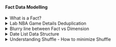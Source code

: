 #### Fact Data Modelling

<details>
<summary> What is a Fact?</summary>

- Fact is measurable event or value = business data 
- Biggest data you will work with 
- Something that has happened
    - A user logs in to an app 
    - A transaction is made 
    - You run a mile with your fitbit
- They are atomic - each record is at the lowest level of detail you want to store.
- They can't change(once a transaction is recorded, it stays as-is to preserve history) whereas dimensions have slowing changing pattern.
- Often linked with a dimension (product, time or location)


#### Why they are hard?
- Fact data is usually 10-100x the volume of dimension data 
    - For example, 2Billion user at FB -> 25-30 notifications a day = 2b * 25 notifications/day = 50 B notifications/day 
- Facts alone are not very meaningful without context
    - When you record a fact like “notification sent,” it’s just a single event. To make sense of it, you need to connect it to other events (like clicks and purchases) and to dimensions (like country, user, time, device, etc.). This is what enables powerful analyses, such as:
        - Funnel Analysis: By linking facts ( FB notification -> clicked -> bought something (purchase)), you can see how users move through each stage and where they drop off.
        - Dimensional Analysis: By adding dimensions (like country), you can compare performance across different segments, such as “users in Canada have a higher click-through rate than users in the US.”
- Duplicates in fact tables are much more common than in dimension tables 
    - Notification 1 -> click on it at 1pm and then at 7pm 
    - If your analysis is about unique clicks per notification, you wouldn’t want to count both clicks as separate conversions for that notification - dedup is required
    - Dimension tables, on the other hand, store descriptive information (like product names, user profiles, or country codes). Each dimension record should be unique—there should only be one row per product, user, or country.

#### Trade-offs between Normalized and Denormalized fact tables
- Normalizes facts don't have any dimensional atributes, just IDs to join to get that info
    - `userid, login_time, and maybe event_id,` but not the user’s age, gender, or location
    - you want to maximize data integrity and minimize storage by not including all dimensions
- Denormalised facts bring in some dimenstional attrbutes for quicker analysis at the cost of more storage 
    - For your analysis, you stored `userid -29 year old - male who lives in CA` - logged in at this time so you don't have to bring in all dimensions again 
    - faster because no need of doing joins 
    - but if fact data is huge then you are storing this redundant info multiple times
- Key Thing to remember - “The smaller the scale, better to use normalization”. As data grows, sometimes denormalization is necessary for performance, but it comes with trade-offs.

#### Fact data and raw logs 
- Raw Log data 
    - Ownership - Software engineers
    - Ugly schemas designed for online systems that makes data analysis sad
    - Logs may contain duplicates, missing values, or other data quality issues.
    - Retention is usually short-term, just enough for troubleshooting or recent analysis, since the volume is high and the data is noisy.
- Fact Data (more trust)
    - DE owned
    - Schemas are cleaned up, with clear and meaningful column names, making them much easier to use for analytics.
    - Quality Guarantees like uniqueness, not null etc
    - Fact tables are trusted sources for reporting and analysis, so they’re kept for longer periods.

#### How to model Fact Table
- Who -> represented by IDs like user_id, account_id, etc.
- Where -> location/country/ where on the app (profile page?) - IDs 
- How and Where are every similar (how = on the iphone, where on the page ) Describes the method or platform
- What -> atomic
    - The atomic event or action being measured (e.g., notification generated, sent, delivered, clicked)
    - should be not null 
- When -> timestamp or date -> critical for facts 
    - UTC timezone - all devices using same timezone 
    - client side logging in UTC not on timezone of client 
    - should be not null 

- No duplicates in fact data: Each fact should represent a unique event or transaction.
- Fact tables should be smaller than raw logs: Because they’re cleaned, deduplicated, and only contain the most relevant information for analysis.

#### When should we bring in the dimentions : Denormalize at Scale
- **The Problem**: Network Logs at Scale
- **Context**:
    - Netflix's microservices architecture generated 2 petabytes/day of network request logs - Over 100TBs/hr
    - Each log entry recorded source/destination IP addresses for microservice communication.
- **Goal**: Analyze service dependencies for security (e.g., "If Service A is hacked, which services does it talk to?").
- **Initial Approach**: Broadcast Joins
    - Joined IP logs with a small IP-to-service mapping table (5–6 GB) using Spark's broadcast join.
    - Why it worked: The mapping table fit in memory, enabling efficient joins.
    - Limitation: Only supported IPv4 addresses.
    - IPv6 Adoption Broke Everything: IPv6 exploded the mapping table size (> broadcast join limit).
    - Shuffle joins increased costs 10x and made the pipeline unsustainable.

- **The Solution: Sidecar Proxy**
    - Architecture Shift:
        Instead of joining logs post-hoc, Netflix denormalized data at the source.
        Deployed a sidecar proxy alongside each microservice to inject app metadata into logs:
        Before: Logs only had raw IPs.
        After: Logs included source_app and destination_app names.
    - How the Sidecar Worked:
        Intercepted network traffic between microservices.
        Enriched logs with service identities before they reached storage.
        Lightweight: Ran as a separate container/pod alongside each microservice.
- **Key Lessons**
    1. Denormalize at Scale:
        - When dimensions grow too large for joins (>5–6 GB), denormalization wins.
        - Tradeoff: Increased log storage vs. eliminated compute costs.
    2. Solve Upstream:
        - The optimal solution often isn’t a bigger pipeline—it’s fixing data at the source.
        - Collaboration with app teams > brute-force engineering.
        - Fact data was denormalized and logged it ahead of time - talk to 3000 owners
    3. Cost of Ownership:
        - 3000 conversations with developers were harder than building pipelines but had higher ROI.
        - Technical debt in raw data cascades to analytics (e.g., IPv6 tech debt broke pipelines).

- When to Use This Pattern - Consider a sidecar-like solution if:
    1. Joins dominate pipeline costs (especially with growing dimensions).
    2. Raw data lacks critical context (e.g., IPs without service names).
    3. You can influence upstream logging (via proxies, SDKs, or team agreements).
    4. This pattern is now foundational at companies like Netflix, Meta, and Airbnb for handling petabyte-scale event data.

#### Middle layer requirement in the Netflix microservices case
The Data Gap:
    Raw Logs: Contained only low-level network data (source/destination IPs).
    Analytics Need: Required high-level service names (e.g., billing_service → auth_service).
    Missing Link: No direct way to map IPs → service names within the log pipeline.
Scale Broke Traditional Solutions:
    Broadcast Joins: Failed when the IP-service mapping table outgrew Spark's broadcast limit (>6 GB).
    Shuffle Joins: Became prohibitively expensive (10x cost increase) with 2 PB/day of logs.

The Sidecar Proxy as Middle Layer
1. Interception:
    Deployed as a lightweight container alongside each microservice.
    Monitored all inbound/outbound network traffic.
2. Enrichment:
    Looked up service names via a local cache (e.g., Consul, Kubernetes service registry).
    Appended metadata to logs:
```json 
// BEFORE (raw log)
{"src_ip": "192.0.2.1", "dest_ip": "203.0.113.2"}

// AFTER (enriched by sidecar)
{
  "src_ip": "192.0.2.1",
  "src_app": "billing_service", // ← Added by sidecar
  "dest_dip": "203.0.113.2",
  "dest_app": "auth_service"    // ← Added by sidecar
}
```
3. Forwarding: Sent enriched logs directly to storage (e.g., S3, HDFS).

Tradeoff: Added operational complexity (deploying/maintaining sidecars) vs. orders-of-magnitude savings in analytics cost and latency. At Netflix, this was non-negotiable at petabyte scale.

### Key Requirements Driving the Middle Layer
Decoupling:
    Microservices shouldn’t need to know about analytics requirements.
    Sidecars abstracted analytics-specific logic from business logic.
Zero-Downtime Adoption:
    Sidecars could be rolled out incrementally without redeploying services.
Cost Control:
    Avoided massive join operations in Spark.
    Traded slight storage increase for massive compute savings.
Real-Time Context:
    App names had to reflect runtime state (e.g., during auto-scaling, IPs change frequently).

### Deduplication of Fact Data: 
High-volume event data (e.g., user clicks, notifications) often contains duplicates due to retries, network issues, or logging errors. Here's how Meta/Facebook and Netflix tackled this:

###### Why Deduplicate?  
- **Problem**: Duplicate records skew metrics (e.g., 200% click-through rates) and waste resources  
- **Common Causes**:  
  - Logging bugs (double-emitting events)  
  - Genuine user actions (e.g., clicking notifications multiple times)  
  - Network retries/redeliveries

**Facebook's Notification Deduplication***  
- **The Challenge - 50 billion notifications/day**  
    - Duplicates could occur hours/days apart (e.g., notification clicked today + next week)  
    - Initial Hive pipeline: **9 hours to deduplicate**, blocking downstream processes
- **Solution: Hourly Microbatch Deduplication**
![Deduplication Pipeline](../../resources/images/modelling/dedup_logic.png)

```sql 
-- 1. Intra-Hour Deduplication:
WITH deduped_hour AS (
  SELECT *,
         ROW_NUMBER() OVER (PARTITION BY notification_id, user_id 
                            ORDER BY event_time) AS rn
  FROM raw_notifications
  WHERE hour = '2023-01-01-00'
)
SELECT * FROM deduped_hour WHERE rn = 1

-- Cross-Hour Deduplication:
-- Full outer joins between deduped hourly outputs in a tree pattern

```
- **Results:**
    - Latency reduced from 9 hours → 1 hour
    - Handled duplicates across arbitrary time windows

#### When streaming fails 
- Why Facebook Rejected Streaming
    1. Required holding all notification keys in memory for 24+ hours
    2. Impossible at 50B events/day → memory explosion
- Where Streaming Works
    1. For duplicates in short windows (<30 mins):
    ```python
    # Pseudo-code for Spark Streaming
    (events
    .withWatermark("event_time", "30 minutes")
    .dropDuplicates(["event_id", "user_id"])
    ```
    2. Use cases: Ad clicks, cart additions (95% dupes within minutes)

Tip : "Deduplicate as early as possible—solving it upstream (e.g., with UUIDs) is cheaper than battling petabytes downstream."
</details>

<details>
<summary>  Lab NBA Game Details Deduplication </summary>

1. **Dataset**: `game_details_raw` table with duplicates  
**Goal**: Create clean `game_details` fact table

2. Deduplication Strategy
    - Key: (game_id, team_id, player_id) uniquely identifies a player's performance per game.
    - Rule: Keep the record with highest minutes played (min column) when duplicates exist.
</details>

<details>
<summary> Blurry line between Fact vs Dimension </summary>

1. Facts vs. Dimensions
    - Facts: 
        - Numeric, additive metrics (e.g., user actions like clicks, likes) stored in fact tables. They are high-volume and tied to events.
        - they go inside the aggregated function 
        - high cardinality (one user can do multiple things, and multiple times)
        - comes from logs, when an event happens 
        - change data capture 
            - because you kind of model a state change of a dimension as an event or as a fact and then you can kind of recreate your dimensions at any moment in time based on the stack of changes that have happened.
            - The state change is the fact; the resulting state is the dimension.
    - Dimensions: 
        - Descriptive attributes (e.g., user status, device type) used for grouping/filtering. Often sourced from snapshots of state.
        - come in Group By 
        - come in from a snapshot on a date 
    - Blurred Line:
        Dimensions can be derived from aggregated facts (e.g., `dim_is_active` based on `event counts`). If you click on something.
        Pure dimensions come from state changes not activity driven (e.g., `dim_is_activated` from account deactivation flags).
        Event - you mutated your status so that is a fact the action but status is dim.
        Example: price of a listing at Airbnb is a dimension (state-derived) despite seeming fact-like (summable)
2. Bucketization :
    - Purpose: Reduce high cardinality in dimensions derived from facts (e.g., grouping "number of likes" into ranges like 0–5, 6–10).
    - Best Practices:
        - Use statistical distributions (e.g., percentiles) instead of arbitrary ranges. Box and whiskers 
        - Avoid single-element buckets to ensure meaningful groupings.
        - Balance flexibility and compression (5–10 buckets ideal).
    - Business Impact: Bucket definitions are hard to change (e.g., Facebook's 5,000-friend limit), these have impact long term - get people involved 
    - Linkedin 30K limit 
    - can be based on multiple columns - Airbnb superhost 
    - dim_is_available - did a host set a rule that you cannot book 
                       - can a trip be booked  
                       - long time 2 years 
- Active users vs activated users 
    - sign up vs growth 
</details>


<details>
<summary>   Date List Data Structure</summary>

- Calculate Monthly Active user 
    - everyday calc last 30 days of facts 
    - to find out, only one thing changed, you don't want to process this much data 
- Facebook uses a users_cumulated table storing:
    * user_id
    * dates_active[] (array of active dates, where user was active)
    * date (current snapshot date)
- **Datelist_int** - Converts date arrays into 32-bit integers where:
    Each bit represents a day (1 = active, 0 = inactive)
    LSB = most recent day, MSB = oldest day (30-day window)
    Example: 1101 (binary) = active 3 of last 4 days
</details>

<details>
<summary> Understanding Shuffle - How to minimize Shuffle  </summary>

- Some steps will have more parallism than others in your big data pipelines - shuffle reduce it 
- When you’ve got a pipeline that requires shuffling, it limits how parallel your operations can be because data often needs to be consolidated onto specific machines
- Essentially, less shuffle means faster processing and cheaper jobs, which is a big win when dealing with high-volume data.

### Keywords Impact
1. Select, From, Where **(without window functions)**: 
    - These are infinitely scalable. 
    - You don’t need to shuffle data because each machine can process its own - chunk independently. It’s like each machine just checks its data against a condition and moves on—no need to talk to other machines. 
    - Super fast, super cheap.
2. Group By, Join, Having (kinda parallel): 
    - These cause shuffle because they require **data for a specific key to be on the same machine.** For example, with Group By, if you’ve got data for one user spread across multiple machines, all that data needs to be moved to a single machine to aggregate it properly.
    - All rows need to be on one machine and if my 30 rows are on 30 machines then move all that into one machine - Triggers Shuffle
    - Join is even trickier since it shuffles data from both sides of the join. Keys on left and keys on right need to be pushed to a partition and the match the keys. 
    - Having is tied to Group By, so it’s post-shuffle but acts like a filter. 
    - These operations typically default to 200 shuffle partitions in Spark (configurable via `spark.sql.shuffle.partitions`), which means data gets funneled into fewer machines for processing. So if there are billion machines they will all send it to 200 partition machines.
3. Order By **(at query end)**: 
    - This is the least parallelizable and most painful. 
    - A global sort requires all data to be on one machine, which is the opposite of parallel processing. 
    - It’s a sequential nightmare if you’re dealing with millions of records.
    - use after aggregation has happened and data is not in billions, it is reduced.  
    - However, using Order By within a window function with a Partition By clause reduces the shuffle to the partition level (similar to Group By), which is more manageable.

**The key takeaway here is that how your data is structured determines which of these keywords you need to use.**


#### Strategies to Minimize Shuffle

1. Bucketing Data: 
    - By bucketing (e.g., into 8 buckets using modulus grouping), you ensure data for a key is already on the same machine or partition. Pre-shuffling data when you write it out, based on a high-cardinality key like user ID.
    - When you run a Group By later, there’s no need to shuffle because the data is already organized. This is a powerful tactic in systems like Spark, S3, Iceberg, Hudi, or Delta Lake, and it’ll be covered more in Week 5.

2. Reducing Data Volume (Reduced Facts): 
    - By aggregating data into smaller, more compact forms, you drastically cut down the amount of data that needs to be shuffled. Less data means less movement across machines, which speeds up queries and reduces costs.
    - This approach involves transforming raw fact data into more efficient schemas.

#### Fact Data Schemas: From Raw to Reduced
1. Raw Fact Data: 
    - most granular level, with a schema like `user ID, timestamp, action, date, and other properties (e.g., device type)`. 
    - high volume but super flexible—you can answer very specific questions - only practical for short time horizons (a few days to a month) because the volume becomes unwieldy for longer periods-Queries over large timeframes slow down or fail due to memory issues.
    - one row per event
2. Daily Aggregates (Metric Repository): 
    - This aggregates raw facts into daily summaries, with a schema like `user ID, metric name (e.g., likes given), date, and count. `
    - It reduces volume significantly (e.g., 100x smaller) by collapsing multiple actions into one row per user per metric per day. 
    - This schema works well for longer time horizons (1-2 years), supports joins with slowly changing dimensions (SCDs) at daily granularity, and is used in experimentation frameworks like Deltoid at Facebook for A/B testing. However, queries over years can still take days, which is painful for quick analysis.
    - one row per user/day
3. Reduced Facts: 
    - This is the most compact form, with a schema like `user ID, metric name, month start date, and an array of values` (e.g., daily counts for a month). 
    - Instead of storing dates explicitly, the position in the array represents the day (e.g., index 0 is July 1st, index 30 is July 31st). 
    - similar to date list - doing for non binary things but for actual values
    - This cuts volume by another 30x (for monthly) or 365x (for yearly) compared to daily aggregates. 
    - one row per user/month or /year 
    - you loose some flexibility on what kind of analytics you can do on top of it so it a trade off between speed and flex

#### Impact of Reduced Facts at Facebook
- Implemented reduced facts at Facebook during a historic decline in growth.
- This schema unlocked long-term, slow-burn analyses that traditional daily aggregates couldn’t handle efficiently. 
- By loading 50 core metrics and 15 core dimensions into this format, they enabled 10-year analyses to complete in hours, facilitating root cause analyses (RCAs) to identify subtle trends and user behavior shifts over time.
- Allowed for fast correlation between user-level metrics and dimensions 
- 10 year backfill - will take a week- it took them 3-4 hours 
</details>